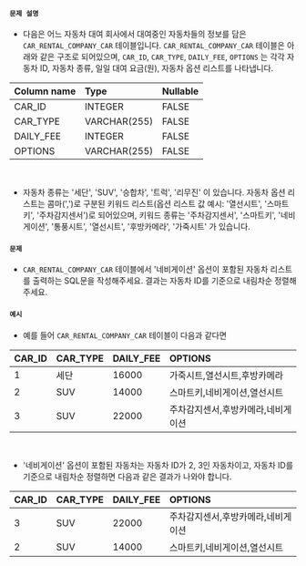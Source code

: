 #### `문제 설명`

- 다음은 어느 자동차 대여 회사에서 대여중인 자동차들의 정보를 담은 `CAR_RENTAL_COMPANY_CAR` 테이블입니다. `CAR_RENTAL_COMPANY_CAR` 테이블은 아래와 같은 구조로 되어있으며, `CAR_ID`, `CAR_TYPE`, `DAILY_FEE`, `OPTIONS` 는 각각 자동차 ID, 자동차 종류, 일일 대여 요금(원), 자동차 옵션 리스트를 나타냅니다.

|Column name|Type|Nullable|
|:--|:--|:--|
|CAR_ID|INTEGER|FALSE|
|CAR_TYPE|VARCHAR(255)|FALSE|
|DAILY_FEE|INTEGER|FALSE|
|OPTIONS|VARCHAR(255)|FALSE|
<br>

- 자동차 종류는 '세단', 'SUV', '승합차', '트럭', '리무진' 이 있습니다. 자동차 옵션 리스트는 콤마(',')로 구분된 키워드 리스트(옵션 리스트 값 예시: '열선시트', '스마트키', '주차감지센서')로 되어있으며, 키워드 종류는 '주차감지센서', '스마트키', '네비게이션', '통풍시트', '열선시트', '후방카메라', '가죽시트' 가 있습니다.

#### `문제`

- `CAR_RENTAL_COMPANY_CAR` 테이블에서 '네비게이션' 옵션이 포함된 자동차 리스트를 출력하는 SQL문을 작성해주세요. 결과는 자동차 ID를 기준으로 내림차순 정렬해주세요.

#### `예시`

- 예를 들어 `CAR_RENTAL_COMPANY_CAR` 테이블이 다음과 같다면

|CAR_ID|CAR_TYPE|DAILY_FEE|OPTIONS|
|:--|:--|:--|:--|
|1|세단|16000|가죽시트,열선시트,후방카메라|
|2|SUV|14000|스마트키,네비게이션,열선시트|
|3|SUV|22000|주차감지센서,후방카메라,네비게이션|
<br>

- '네비게이션' 옵션이 포함된 자동차는 자동차 ID가 2, 3인 자동차이고, 자동차 ID를 기준으로 내림차순 정렬하면 다음과 같은 결과가 나와야 합니다.

|CAR_ID|CAR_TYPE|DAILY_FEE|OPTIONS|
|:--|:--|:--|:--|
|3|SUV|22000|주차감지센서,후방카메라,네비게이션|
|2|SUV|14000|스마트키,네비게이션,열선시트|
<br>